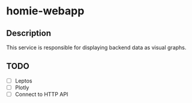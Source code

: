 # homie-webapp

## Description
This service is responsible for displaying backend data as visual graphs.

## TODO
- [ ] Leptos
- [ ] Plotly
- [ ] Connect to HTTP API
